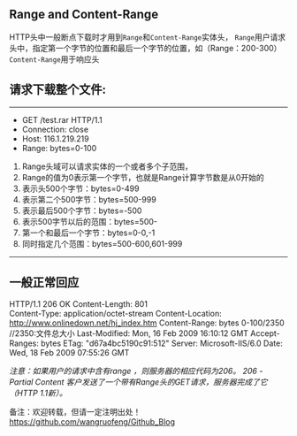 ## Range and Content-Range

HTTP头中一般断点下载时才用到`Range`和`Content-Range`实体头，
`Range`用户请求头中，指定第一个字节的位置和最后一个字节的位置，如（Range：200-300）
`Content-Range`用于响应头

请求下载整个文件:
---
---
* GET  /test.rar  HTTP/1.1
* Connection:  close
* Host:  116.1.219.219
* Range:  bytes=0-100


1. Range头域可以请求实体的一个或者多个子范围，
2. Range的值为0表示第一个字节，也就是Range计算字节数是从0开始的
3. 表示头500个字节：bytes=0-499
4. 表示第二个500字节：bytes=500-999
5. 表示最后500个字节：bytes=-500
6. 表示500字节以后的范围：bytes=500-
7. 第一个和最后一个字节：bytes=0-0,-1
8. 同时指定几个范围：bytes=500-600,601-999

---
一般正常回应
---
HTTP/1.1 206 OK
Content-Length:  801      
Content-Type:  application/octet-stream
Content-Location: http://www.onlinedown.net/hj_index.htm
Content-Range:  bytes  0-100/2350 //2350:文件总大小
Last-Modified: Mon, 16 Feb 2009 16:10:12 GMT
Accept-Ranges: bytes
ETag: "d67a4bc5190c91:512"
Server: Microsoft-IIS/6.0
Date: Wed, 18 Feb 2009 07:55:26 GMT

*注意：如果用户的请求中含有range ，则服务器的相应代码为206。
206 - Partial Content 客户发送了一个带有Range头的GET请求，服务器完成了它（HTTP 1.1新）。*

备注：欢迎转载，但请一定注明出处！ <https://github.com/wangruofeng/Github_Blog>